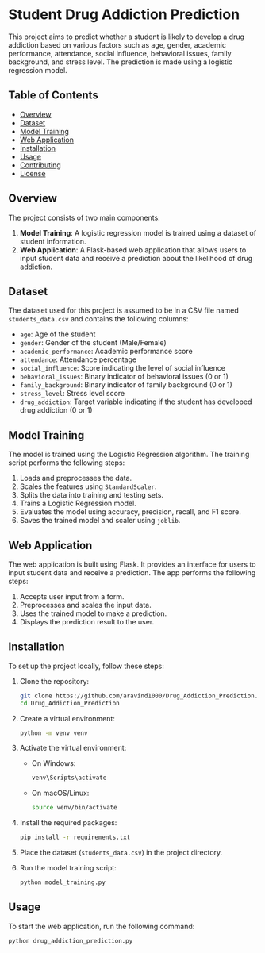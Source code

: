 # Student Drug Addiction Prediction

This project aims to predict whether a student is likely to develop a drug addiction based on various factors such as age, gender, academic performance, attendance, social influence, behavioral issues, family background, and stress level. The prediction is made using a logistic regression model.

## Table of Contents

- [Overview](#overview)
- [Dataset](#dataset)
- [Model Training](#model-training)
- [Web Application](#web-application)
- [Installation](#installation)
- [Usage](#usage)
- [Contributing](#contributing)
- [License](#license)

## Overview

The project consists of two main components:
1. **Model Training**: A logistic regression model is trained using a dataset of student information.
2. **Web Application**: A Flask-based web application that allows users to input student data and receive a prediction about the likelihood of drug addiction.

## Dataset

The dataset used for this project is assumed to be in a CSV file named `students_data.csv` and contains the following columns:
- `age`: Age of the student
- `gender`: Gender of the student (Male/Female)
- `academic_performance`: Academic performance score
- `attendance`: Attendance percentage
- `social_influence`: Score indicating the level of social influence
- `behavioral_issues`: Binary indicator of behavioral issues (0 or 1)
- `family_background`: Binary indicator of family background (0 or 1)
- `stress_level`: Stress level score
- `drug_addiction`: Target variable indicating if the student has developed drug addiction (0 or 1)

## Model Training

The model is trained using the Logistic Regression algorithm. The training script performs the following steps:
1. Loads and preprocesses the data.
2. Scales the features using `StandardScaler`.
3. Splits the data into training and testing sets.
4. Trains a Logistic Regression model.
5. Evaluates the model using accuracy, precision, recall, and F1 score.
6. Saves the trained model and scaler using `joblib`.

## Web Application

The web application is built using Flask. It provides an interface for users to input student data and receive a prediction. The app performs the following steps:
1. Accepts user input from a form.
2. Preprocesses and scales the input data.
3. Uses the trained model to make a prediction.
4. Displays the prediction result to the user.

## Installation

To set up the project locally, follow these steps:

1. Clone the repository:
    ```bash
    git clone https://github.com/aravind1000/Drug_Addiction_Prediction.git
    cd Drug_Addiction_Prediction
    ```

2. Create a virtual environment:
    ```bash
    python -m venv venv
    ```

3. Activate the virtual environment:
    - On Windows:
        ```bash
        venv\Scripts\activate
        ```
    - On macOS/Linux:
        ```bash
        source venv/bin/activate
        ```

4. Install the required packages:
    ```bash
    pip install -r requirements.txt
    ```

5. Place the dataset (`students_data.csv`) in the project directory.

6. Run the model training script:
    ```bash
    python model_training.py
    ```

## Usage

To start the web application, run the following command:
```bash
python drug_addiction_prediction.py

